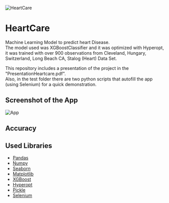 ![HeartCare](https://resize.indiatvnews.com/en/resize/newbucket/1200_-/2020/08/heart-1596700238.jpg)
# HeartCare
Machine Learning Model to predict heart Disease.  
The model used was XGBoostClassifier and it was optimized with Hyperopt, it was trained with over 900 observations from Cleveland, Hungary, Switzerland, Long Beach CA, Stalog (Heart) Data Set.  

This repository includes a presentation of the project in the "PresentationHeartcare.pdf".   
Also, in the test folder there are two python scripts that autofill the app (using Selenium) for a quick demonstration.

## Screenshot of the App
![App](https://github.com/DiegoCefalo/HeartCare/blob/main/img/page.png)

## Accuracy

## Used Libraries
 * [Pandas](https://pandas.pydata.org/docs/)
 * [Numpy](https://numpy.org/doc/stable/)
 * [Seaborn](https://seaborn.pydata.org/)
 * [Matplotlib](https://matplotlib.org/stable/index.html)
 * [XGBoost](https://xgboost.readthedocs.io/en/latest/)
 * [Hyperopt](http://hyperopt.github.io/hyperopt/)
 * [Pickle](https://docs.python.org/3/library/pickle.html)
 * [Selenium](https://www.selenium.dev/documentation/)
